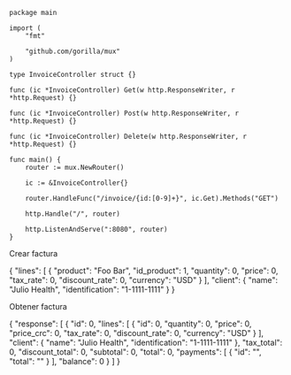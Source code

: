```
package main

import (
	"fmt"

	"github.com/gorilla/mux"
)

type InvoiceController struct {}

func (ic *InvoiceController) Get(w http.ResponseWriter, r *http.Request) {}

func (ic *InvoiceController) Post(w http.ResponseWriter, r *http.Request) {}

func (ic *InvoiceController) Delete(w http.ResponseWriter, r *http.Request) {}

func main() {
	router := mux.NewRouter()
	
	ic := &InvoiceController{}

	router.HandleFunc("/invoice/{id:[0-9]+}", ic.Get).Methods("GET")

	http.Handle("/", router)

	http.ListenAndServe(":8080", router)
}
```

Crear factura

{
    "lines": [
        {
            "product": "Foo Bar",
            "id_product": 1,
            "quantity": 0,
            "price": 0,
            "tax_rate": 0,
            "discount_rate": 0,
            "currency": "USD"
        }
    ],
    "client": {
        "name": "Julio Health",
        "identification": "1-1111-1111"
    }
}




Obtener factura

{
    "response": [
        {
            "id": 0,
            "lines": [
                {
                    "id": 0,
                    "quantity": 0,
                    "price": 0,
                    "price_crc": 0,
                    "tax_rate": 0,
                    "discount_rate": 0,
                    "currency": "USD"
                }
            ],
            "client": {
                "name": "Julio Health",
                "identification": "1-1111-1111"
            },
            "tax_total": 0,
            "discount_total": 0,
            "subtotal": 0,
            "total": 0,
            "payments": [
                {
                    "id": "",
                    "total": ""
                }
            ],
            "balance": 0
        }
    ]
} 


